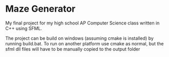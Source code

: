 # Maze Generator
My final project for my high school AP Computer Science class written in C++ using SFML.

The project can be build on windows (assuming cmake is installed) by running build.bat. 
To run on another platform use cmake as normal, but the sfml dll files will have to be manually copied to the output folder
